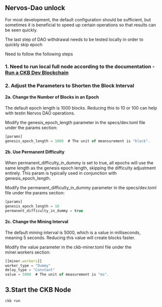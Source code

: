 ## Nervos-Dao unlock

For most development, the default configuration should be sufficient, but sometimes it is beneficial to speed up certain operations so that results can be seen quickly.

The last step of DAO withdrawal needs to be tested locally in order to quickly skip epoch

Need to follow the following steps

### 1. Need to run local full node according to the documentation - [Run a CKB Dev Blockchain](https://docs.nervos.org/docs/basics/guides/devchain/#4-adjust-the-parameters-to-shorten-the-block-interval-optional)

### 2. Adjust the Parameters to Shorten the Block Interval

#### 2a. Change the Number of Blocks in an Epoch
The default epoch length is 1000 blocks. Reducing this to 10 or 100 can help with testin Nervos DAO operations.

Modify the genesis_epoch_length parameter in the specs/dev.toml file under the params section:

```ts
[params]
genesis_epoch_length = 1000  # The unit of meansurement is "block".
```

#### 2b. Use Permanent Difficulty
When permanent_difficulty_in_dummy is set to true, all epochs will use the same length as the genesis epoch length, skipping the difficulty adjustment entirely. This param is typically used in conjunction with genesis_epoch_length.

Modify the permanent_difficulty_in_dummy parameter in the specs/dev.toml file under the params section:

```ts
[params]
genesis_epoch_length = 10
permanent_difficulty_in_dummy = true
```

#### 2c. Change the Mining Interval
The default mining interval is 5000, which is a value in milliseconds, meaning 5 seconds. Reducing this value will create blocks faster.

Modify the value parameter in the ckb-miner.toml file under the miner.workers section:

```ts
[[miner.workers]]
worker_type = "Dummy"
delay_type = "Constant"
value = 5000  # The unit of measurement is "ms".
```

## 3.Start the CKB Node
```ts
ckb run
```

